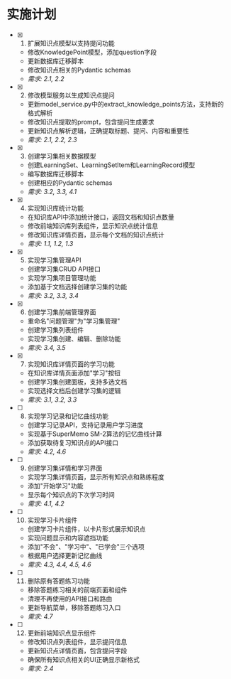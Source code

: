 # 实施计划

- [x] 1. 扩展知识点模型以支持提问功能
  - 修改KnowledgePoint模型，添加question字段
  - 更新数据库迁移脚本
  - 修改知识点相关的Pydantic schemas
  - _需求: 2.1, 2.2_

- [x] 2. 修改模型服务以生成知识点提问
  - 更新model_service.py中的extract_knowledge_points方法，支持新的格式解析
  - 修改知识点提取的prompt，包含提问生成要求
  - 更新知识点解析逻辑，正确提取标题、提问、内容和重要性
  - _需求: 2.1, 2.2, 2.3_

- [x] 3. 创建学习集相关数据模型
  - 创建LearningSet、LearningSetItem和LearningRecord模型
  - 编写数据库迁移脚本
  - 创建相应的Pydantic schemas
  - _需求: 3.2, 3.3, 4.1_

- [x] 4. 实现知识库统计功能
  - 在知识库API中添加统计接口，返回文档和知识点数量
  - 修改前端知识库列表组件，显示知识点统计信息
  - 修改知识库详情页面，显示每个文档的知识点统计
  - _需求: 1.1, 1.2, 1.3_

- [x] 5. 实现学习集管理API
  - 创建学习集CRUD API接口
  - 实现学习集项目管理功能
  - 添加基于文档选择创建学习集的功能
  - _需求: 3.2, 3.3, 3.4_

- [x] 6. 创建学习集前端管理界面
  - 重命名"问题管理"为"学习集管理"
  - 创建学习集列表组件
  - 实现学习集创建、编辑、删除功能
  - _需求: 3.4, 3.5_

- [x] 7. 实现知识库详情页面的学习功能
  - 在知识库详情页面添加"学习"按钮
  - 创建学习集创建面板，支持多选文档
  - 实现选择文档后创建学习集的逻辑
  - _需求: 3.1, 3.2, 3.3_

- [ ] 8. 实现学习记录和记忆曲线功能
  - 创建学习记录API，支持记录用户学习进度
  - 实现基于SuperMemo SM-2算法的记忆曲线计算
  - 添加获取待复习知识点的API接口
  - _需求: 4.2, 4.6_

- [ ] 9. 创建学习集详情和学习界面
  - 实现学习集详情页面，显示所有知识点和熟练程度
  - 添加"开始学习"功能
  - 显示每个知识点的下次学习时间
  - _需求: 4.1, 4.2_

- [ ] 10. 实现学习卡片组件
  - 创建学习卡片组件，以卡片形式展示知识点
  - 实现问题显示和内容遮挡功能
  - 添加"不会"、"学习中"、"已学会"三个选项
  - 根据用户选择更新记忆曲线
  - _需求: 4.3, 4.4, 4.5, 4.6_

- [ ] 11. 删除原有答题练习功能
  - 移除答题练习相关的前端页面和组件
  - 清理不再使用的API接口和路由
  - 更新导航菜单，移除答题练习入口
  - _需求: 4.7_

- [ ] 12. 更新前端知识点显示组件
  - 修改知识点列表组件，显示提问信息
  - 更新知识点详情页面，包含提问字段
  - 确保所有知识点相关的UI正确显示新格式
  - _需求: 2.4_